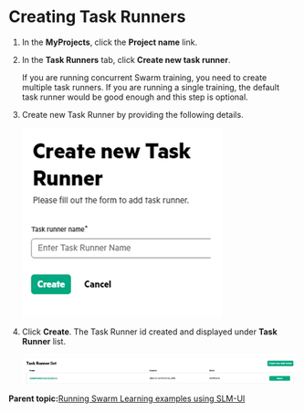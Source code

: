 # <a name="GUID-CAD82E68-9A3A-465E-9DC2-06BBDCD1DC55"/> Creating Task Runners

1.  In the **MyProjects**, click the **Project name** link.

2.  In the **Task Runners** tab, click **Create new task runner**.

    If you are running concurrent Swarm training, you need to create multiple task runners. If you are running a single training, the default task runner would be good enough and this step is optional.

3.  Create new Task Runner by providing the following details.

    ![Create New Task Runner](GUID-5F80664F-FC22-463E-84EA-878EE1388056-high.png)

4.  Click **Create**. The Task Runner id created and displayed under **Task Runner** list.

    ![Task Runner List](GUID-895823EE-3612-4689-A763-0794B9B44D74-high.png)


**Parent topic:**[Running Swarm Learning examples using SLM-UI](GUID-A2B92980-7281-4B0A-989F-33097B7C96A5.md)


